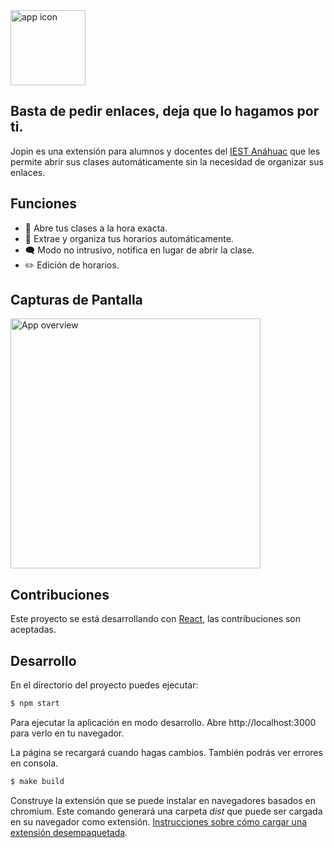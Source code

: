 <img src="https://i.imgur.com/qd1AVxN.png" alt="app icon" height="120">

## **Basta de pedir enlaces, deja que lo hagamos por ti.**

Jopin es una extensión para alumnos y docentes del [IEST Anáhuac](http://www.anahuac.mx/iest/) que les
permite abrir sus clases automáticamente sin la necesidad de organizar
sus enlaces.

## Funciones

- 🚀 Abre tus clases a la hora exacta.
- 🤖 Extrae y organiza tus horarios automáticamente.
- 🗨️ Modo no intrusivo, notifica en lugar de abrir la clase.
- ✏️ Edición de horarios.

## Capturas de Pantalla

<img src="https://i.imgur.com/CcS1GOb.png" alt="App overview" height="400">

## Contribuciones

Este proyecto se está desarrollando con [React](https://reactjs.org/),
las contribuciones son aceptadas.

## Desarrollo

En el directorio del proyecto puedes ejecutar:

```bash
$ npm start
```

Para ejecutar la aplicación en modo desarrollo. Abre
http://localhost:3000 para verlo en tu navegador.

La página se recargará cuando hagas cambios. También podrás ver errores
en consola.

```bash
$ make build
```

Construye la extensión que se puede instalar en navegadores basados en
chromium. Este comando generará una carpeta _dist_ que puede ser cargada
en su navegador como extensión.
[Instrucciones sobre cómo cargar una extensión desempaquetada](https://developer.chrome.com/docs/extensions/mv3/getstarted/#unpacked).
